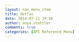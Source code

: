 ```yaml
---
layout: nav_menu_item
title: GetTax
date: 2014-07-11 19:58
author: anya.stettler
comments: true
categories: [API Reference Menu]
---
```


